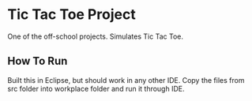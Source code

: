 # Tic Tac Toe Project
One of the off-school projects. Simulates Tic Tac Toe.

## How To Run
Built this in Eclipse, but should work in any other IDE. Copy the files from src folder into workplace folder and run it through IDE.

